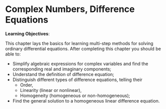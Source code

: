 # Complex Numbers, Difference Equations



**Learning Objectives**:

This chapter lays the basics for learning multi-step methods for solving ordinary differential equations. After completing this chapter you should be able to:
- Simplify algebraic expressions for complex variables and find the corresponding real and imaginary components;
- Understand the definition of difference equation;
- Distinguish different types of difference equations, telling their
  * Order,
  * Linearity (linear or nonlinear),
  * Homogeneity (homogeneous or non-homogeneous);      
- Find the general solution to a homogeneous linear difference equation. 


```{tableofcontents}
``` 

